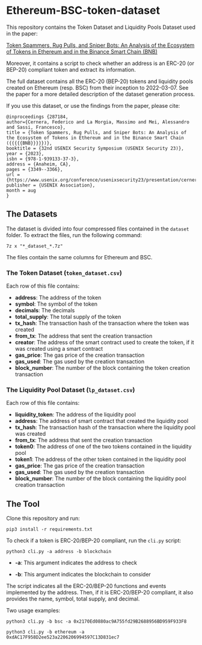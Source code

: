 # Ethereum-BSC-token-dataset

This repository contains the Token Dataset and Liquidity Pools Dataset used in the paper:

[Token Spammers, Rug Pulls, and Sniper Bots: An Analysis of the Ecosystem of Tokens in Ethereum and in the Binance Smart Chain (BNB)](https://www.usenix.org/system/files/usenixsecurity23-cernera.pdf)

Moreover, it contains a script to check whether an address is an ERC-20 (or BEP-20) compliant token and extract its information.

The full dataset contains all the ERC-20 (BEP-20) tokens and liquidity pools created on Ethereum (resp. BSC) from their inception to 2022-03-07. 
See the paper for a more detailed description of the dataset generation process.

If you use this dataset, or use the findings from the paper, please cite:

```
@inproceedings {287184,
author={Cernera, Federico and La Morgia, Massimo and Mei, Alessandro and Sassi, Francesco},
title = {Token Spammers, Rug Pulls, and Sniper Bots: An Analysis of the Ecosystem of Tokens in Ethereum and in the Binance Smart Chain ({{{{{BNB}}}}})},
booktitle = {32nd USENIX Security Symposium (USENIX Security 23)},
year = {2023},
isbn = {978-1-939133-37-3},
address = {Anaheim, CA},
pages = {3349--3366},
url = {https://www.usenix.org/conference/usenixsecurity23/presentation/cernera},
publisher = {USENIX Association},
month = aug
}
```

## The Datasets
The dataset is divided into four compressed files contained in the ```dataset``` folder. To extract the files, run the following command: 
```
7z x "*_dataset_*.7z"
```
The files contain the same columns for Ethereum and BSC.

### The Token Dataset (```token_dataset.csv```)
Each row of this file contains:
* **address**: The address of the token
* **symbol**: The symbol of the token
* **decimals**: The decimals
* **total_supply**: The total supply of the token
* **tx_hash**: The transaction hash of the transaction where the token was created
* **from_tx**: The address that sent the creation transaction
* **creator**: The address of the smart contract used to create the token, if it was created using a smart contract
* **gas_price**: The gas price of the creation transaction
* **gas_used**: The gas used by the creation transaction
* **block_number**: The number of the block containing the token creation transaction


### The Liquidity Pool Dataset (```lp_dataset.csv```)
Each row of this file contains:
* **liquidity_token**: The address of the liquidity pool
* **address**: The address of smart contract that created the liquidity pool
* **tx_hash**: The transaction hash of the transaction where the liquidity pool was created
* **from_tx**: The address that sent the creation transaction
* **token0**: The address of one of the two tokens contained in the liquidity pool
* **token1**: The address of the other token contained in the liquidity pool
* **gas_price**: The gas price of the creation transaction
* **gas_used**: The gas used by the creation transaction
* **block_number**: The number of the block containing the liquidity pool creation transaction
  

## The Tool

Clone this repository and run:

```
pip3 install -r requirements.txt
```
To check if a token is ERC-20/BEP-20 compliant, run the ```cli.py``` script:

```
python3 cli.py -a address -b blockchain 
```

* **-a**: This argument indicates the address to check

* **-b**: This argument indicates the blockchain to consider
    
The script indicates all the ERC-20/BEP-20 functions and events implemented by the address.
Then, if it is ERC-20/BEP-20 compliant, it also provides the name, symbol, total supply, and decimal.

Two usage examples:
```
python3 cli.py -b bsc -a 0x2170Ed0880ac9A755fd29B2688956BD959F933F8
```
```
python3 cli.py -b ethereum -a 0xdAC17F958D2ee523a2206206994597C13D831ec7
```

